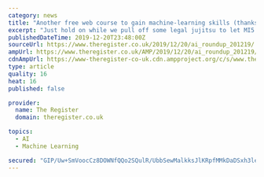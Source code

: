 ```yaml
---
category: news
title: "Another free web course to gain machine-learning skills (thanks, Finland), NIST probes 'racist' face-recog – and more"
excerpt: "Just hold on while we pull off some legal jujitsu to let MI5 off the hook... Roundup As much of the Western world winds down for the Christmas period, here's a summary of this week's news from those machine-learning boffins who haven’t broken into the eggnog too early. Finland, Finland, Finland: The Nordic country everyone thinks is part of ..."
publishedDateTime: 2019-12-20T23:48:00Z
sourceUrl: https://www.theregister.co.uk/2019/12/20/ai_roundup_201219/
ampUrl: https://www.theregister.co.uk/AMP/2019/12/20/ai_roundup_201219/
cdnAmpUrl: https://www-theregister-co-uk.cdn.ampproject.org/c/s/www.theregister.co.uk/AMP/2019/12/20/ai_roundup_201219/
type: article
quality: 16
heat: 16
published: false

provider:
  name: The Register
  domain: theregister.co.uk

topics:
  - AI
  - Machine Learning

secured: "GIP/Uw+SmVoocCz8DOWNfQQo2SQulR/UbbSewMalkksJlKRpfMMkDaDSxh3leluLbjy2tjKREMPCW4+dXk7HzLDkq2ZkK44j2msPuJWLY17l/lxKigaElAnALcKMyPGbHILd++Y7TiUcjCmPIgeD9qs/Z0snFkuKPDk//UirB20gIziecbViBxdC8+lPYdiJNiNYXEpdP6bh1k8EPWXVHtecLZ0cOTYo049iX1gFAGOEOwplQcWD7+mkMFwdPUY8Eu40x8gu4Pztr0cmbswufw==;KUcjRhHQLvulW7o99dcrUg=="
---
```


